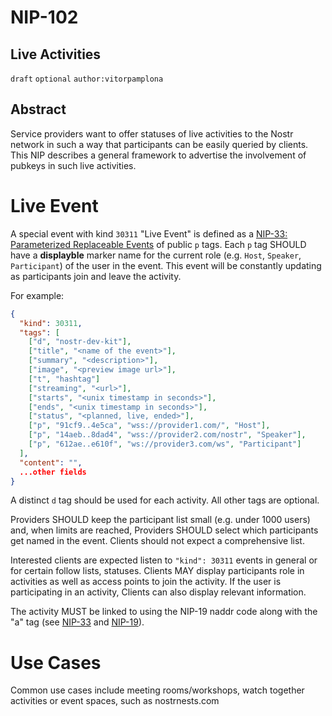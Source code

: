 NIP-102
=======

Live Activities
---------------

`draft` `optional` `author:vitorpamplona`

## Abstract

Service providers want to offer statuses of live activities to the Nostr network in such a way that participants can be easily queried by clients. This NIP describes a general framework to advertise the involvement of pubkeys in such live activities. 

# Live Event 

A special event with kind `30311` "Live Event" is defined as a [NIP-33: Parameterized Replaceable Events](33.md) of public `p` tags. Each `p` tag SHOULD have a **displayble** marker name for the current role (e.g. `Host`, `Speaker`, `Participant`) of the user in the event. This event will be constantly updating as participants join and leave the activity. 

For example:

```json
{
  "kind": 30311,
  "tags": [
    ["d", "nostr-dev-kit"],
	["title", "<name of the event>"],
	["summary", "<description>"],
    ["image", "<preview image url>"],
    ["t", "hashtag"]
	["streaming", "<url>"],
	["starts", "<unix timestamp in seconds>"],
	["ends", "<unix timestamp in seconds>"],
	["status", "<planned, live, ended>"],
    ["p", "91cf9..4e5ca", "wss://provider1.com/", "Host"],
    ["p", "14aeb..8dad4", "wss://provider2.com/nostr", "Speaker"],
    ["p", "612ae..e610f", "ws://provider3.com/ws", "Participant"]
  ],
  "content": "",
  ...other fields
}
```

A distinct `d` tag should be used for each activity. All other tags are optional. 

Providers SHOULD keep the participant list small (e.g. under 1000 users) and, when limits are reached, Providers SHOULD select which participants get named in the event. Clients should not expect a comprehensive list. 

Interested clients are expected listen to `"kind": 30311` events in general or for certain follow lists, statuses. Clients MAY display participants role in activities as well as access points to join the activity. If the user is participating in an activity, Clients can also display relevant information. 

The activity MUST be linked to using the NIP-19 naddr code along with the "a" tag (see [NIP-33](33.md) and [NIP-19](19.md)).

# Use Cases

Common use cases include meeting rooms/workshops, watch together activities or event spaces, such as nostrnests.com